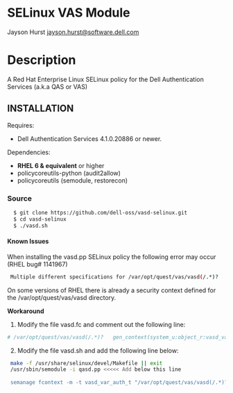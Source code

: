 # SELinux VAS Module

Jayson Hurst <jayson.hurst@software.dell.com>

# Description

A Red Hat Enterprise Linux SELinux policy for the Dell Authentication Services (a.k.a QAS or VAS)

INSTALLATION
------------
Requires:
 * Dell Authentication Services 4.1.0.20886 or newer.

Dependencies:
 * **RHEL 6 & equivalent** or higher 
 * policycoreutils-python (audit2allow)
 * policycoreutils (semodule, restorecon)

### Source

~~~bash
  $ git clone https://github.com/dell-oss/vasd-selinux.git
  $ cd vasd-selinux
  $ ./vasd.sh
~~~

#### Known Issues

When installing the vasd.pp SELinux policy the following error may occur (RHEL bug# 1141967)

~~~bash
 Multiple different specifications for /var/opt/quest/vas/vasd(/.*)?
~~~

On some versions of RHEL there is already a security context defined for the /var/opt/quest/vas/vasd directory.

**Workaround** 

1. Modify the file vasd.fc and comment out the following line:

~~~bash
# /var/opt/quest/vas/vasd(/.*)?   gen_context(system_u:object_r:vasd_var_auth_t,s0)
~~~

2. Modify the file vasd.sh and add the following line below:

~~~ bash
 make -f /usr/share/selinux/devel/Makefile || exit
 /usr/sbin/semodule -i qasd.pp <<<<< Add below this line
 
 semanage fcontext -m -t vasd_var_auth_t "/var/opt/quest/vas/vasd(/.*)?"
~~~
